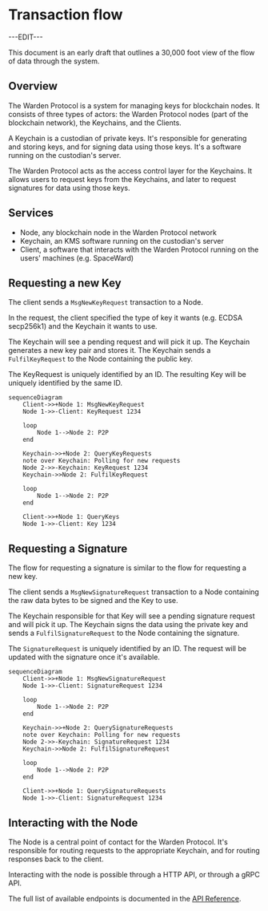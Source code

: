 ﻿---
sidebar_position: 4
---

# Transaction flow

---EDIT---

This document is an early draft that outlines a 30,000 foot view of the flow of
data through the system.


## Overview

The Warden Protocol is a system for managing keys for blockchain nodes. It
consists of three types of actors: the Warden Protocol nodes (part of the
blockchain network), the Keychains, and the Clients.

A Keychain is a custodian of private keys. It's responsible for generating and
storing keys, and for signing data using those keys. It's a software running on
the custodian's server. 

The Warden Protocol acts as the access control layer for the Keychains. It
allows users to request keys from the Keychains, and later to request
signatures for data using those keys.


## Services

- Node, any blockchain node in the Warden Protocol network
- Keychain, an KMS software running on the custodian's server
- Client, a software that interacts with the Warden Protocol running on the
  users' machines (e.g. SpaceWard)


## Requesting a new Key

The client sends a `MsgNewKeyRequest` transaction to a Node.

In the request, the client specified the type of key it wants (e.g. ECDSA
secp256k1) and the Keychain it wants to use.

The Keychain will see a pending request and will pick it up. The Keychain
generates a new key pair and stores it. The Keychain sends a `FulfilKeyRequest`
to the Node containing the public key.

The KeyRequest is uniquely identified by an ID. The resulting Key will be
uniquely identified by the same ID.

```mermaid
sequenceDiagram
    Client->>+Node 1: MsgNewKeyRequest
    Node 1->>-Client: KeyRequest 1234

    loop
        Node 1-->Node 2: P2P
    end

    Keychain->>+Node 2: QueryKeyRequests
    note over Keychain: Polling for new requests
    Node 2->>-Keychain: KeyRequest 1234
    Keychain->>Node 2: FulfilKeyRequest

    loop
        Node 1-->Node 2: P2P
    end

    Client->>+Node 1: QueryKeys
    Node 1->>-Client: Key 1234
```


## Requesting a Signature

The flow for requesting a signature is similar to the flow for requesting a new
key.

The client sends a `MsgNewSignatureRequest` transaction to a Node containing the
raw data bytes to be signed and the Key to use.

The Keychain responsible for that Key will see a pending signature request and
will pick it up. The Keychain signs the data using the private key and sends a
`FulfilSignatureRequest` to the Node containing the signature.

The `SignatureRequest` is uniquely identified by an ID. The request will be
updated with the signature once it's available.

```mermaid
sequenceDiagram
    Client->>+Node 1: MsgNewSignatureRequest
    Node 1->>-Client: SignatureRequest 1234

    loop
        Node 1-->Node 2: P2P
    end

    Keychain->>+Node 2: QuerySignatureRequests
    note over Keychain: Polling for new requests
    Node 2->>-Keychain: SignatureRequest 1234
    Keychain->>Node 2: FulfilSignatureRequest

    loop
        Node 1-->Node 2: P2P
    end

    Client->>+Node 1: QuerySignatureRequests
    Node 1->>-Client: SignatureRequest 1234
```


## Interacting with the Node

The Node is a central point of contact for the Warden Protocol. It's
responsible for routing requests to the appropriate Keychain, and for routing
responses back to the client.

Interacting with the node is possible through a HTTP API, or through a gRPC
API.

The full list of available endpoints is documented in the [API
Reference](./api).